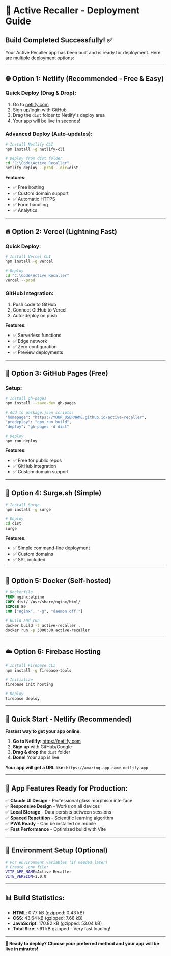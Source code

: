 # 🚀 Active Recaller - Deployment Guide

## Build Completed Successfully! ✅

Your Active Recaller app has been built and is ready for deployment. Here are multiple deployment options:

---

## 🌐 **Option 1: Netlify (Recommended - Free & Easy)**

### Quick Deploy (Drag & Drop):
1. Go to [netlify.com](https://netlify.com)
2. Sign up/login with GitHub
3. Drag the `dist` folder to Netlify's deploy area
4. Your app will be live in seconds!

### Advanced Deploy (Auto-updates):
```bash
# Install Netlify CLI
npm install -g netlify-cli

# Deploy from dist folder
cd "C:\Code\Active Recaller"
netlify deploy --prod --dir=dist
```

**Features:**
- ✅ Free hosting
- ✅ Custom domain support
- ✅ Automatic HTTPS
- ✅ Form handling
- ✅ Analytics

---

## 🔥 **Option 2: Vercel (Lightning Fast)**

### Quick Deploy:
```bash
# Install Vercel CLI
npm install -g vercel

# Deploy
cd "C:\Code\Active Recaller"
vercel --prod
```

### GitHub Integration:
1. Push code to GitHub
2. Connect GitHub to Vercel
3. Auto-deploy on push

**Features:**
- ✅ Serverless functions
- ✅ Edge network
- ✅ Zero configuration
- ✅ Preview deployments

---

## 📁 **Option 3: GitHub Pages (Free)**

### Setup:
```bash
# Install gh-pages
npm install --save-dev gh-pages

# Add to package.json scripts:
"homepage": "https://YOUR_USERNAME.github.io/active-recaller",
"predeploy": "npm run build",
"deploy": "gh-pages -d dist"

# Deploy
npm run deploy
```

**Features:**
- ✅ Free for public repos
- ✅ GitHub integration
- ✅ Custom domain support

---

## 🌊 **Option 4: Surge.sh (Simple)**

```bash
# Install Surge
npm install -g surge

# Deploy
cd dist
surge
```

**Features:**
- ✅ Simple command-line deployment
- ✅ Custom domains
- ✅ SSL included

---

## 🐳 **Option 5: Docker (Self-hosted)**

```dockerfile
# Dockerfile
FROM nginx:alpine
COPY dist/ /usr/share/nginx/html/
EXPOSE 80
CMD ["nginx", "-g", "daemon off;"]
```

```bash
# Build and run
docker build -t active-recaller .
docker run -p 3000:80 active-recaller
```

---

## ☁️ **Option 6: Firebase Hosting**

```bash
# Install Firebase CLI
npm install -g firebase-tools

# Initialize
firebase init hosting

# Deploy
firebase deploy
```

---

## 🎯 **Quick Start - Netlify (Recommended)**

**Fastest way to get your app online:**

1. **Go to Netlify**: https://netlify.com
2. **Sign up** with GitHub/Google
3. **Drag & drop** the `dist` folder
4. **Done!** Your app is live

**Your app will get a URL like:** `https://amazing-app-name.netlify.app`

---

## 📱 **App Features Ready for Production:**

✅ **Claude UI Design** - Professional glass morphism interface  
✅ **Responsive Design** - Works on all devices  
✅ **Local Storage** - Data persists between sessions  
✅ **Spaced Repetition** - Scientific learning algorithm  
✅ **PWA Ready** - Can be installed on mobile  
✅ **Fast Performance** - Optimized build with Vite  

---

## 🔧 **Environment Setup (Optional)**

```bash
# For environment variables (if needed later)
# Create .env file:
VITE_APP_NAME=Active Recaller
VITE_VERSION=1.0.0
```

---

## 📊 **Build Statistics:**

- **HTML**: 0.77 kB (gzipped: 0.43 kB)
- **CSS**: 43.64 kB (gzipped: 7.68 kB)  
- **JavaScript**: 170.82 kB (gzipped: 53.04 kB)
- **Total Size**: ~61 kB gzipped - Very fast loading!

---

**🎉 Ready to deploy? Choose your preferred method and your app will be live in minutes!**
